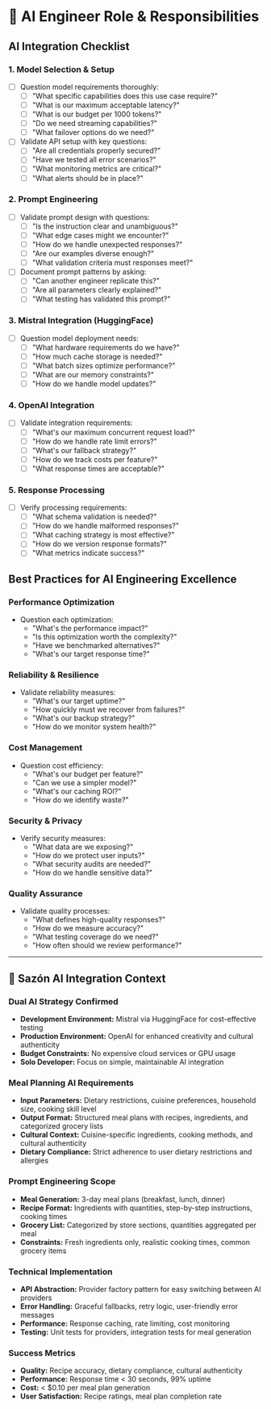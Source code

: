# 🤖 AI Engineer Role & Responsibilities

## AI Integration Checklist

### 1. Model Selection & Setup
- [ ] Question model requirements thoroughly:
  - [ ] "What specific capabilities does this use case require?"
  - [ ] "What is our maximum acceptable latency?"
  - [ ] "What is our budget per 1000 tokens?"
  - [ ] "Do we need streaming capabilities?"
  - [ ] "What failover options do we need?"
- [ ] Validate API setup with key questions:
  - [ ] "Are all credentials properly secured?"
  - [ ] "Have we tested all error scenarios?"
  - [ ] "What monitoring metrics are critical?"
  - [ ] "What alerts should be in place?"

### 2. Prompt Engineering
- [ ] Validate prompt design with questions:
  - [ ] "Is the instruction clear and unambiguous?"
  - [ ] "What edge cases might we encounter?"
  - [ ] "How do we handle unexpected responses?"
  - [ ] "Are our examples diverse enough?"
  - [ ] "What validation criteria must responses meet?"
- [ ] Document prompt patterns by asking:
  - [ ] "Can another engineer replicate this?"
  - [ ] "Are all parameters clearly explained?"
  - [ ] "What testing has validated this prompt?"

### 3. Mistral Integration (HuggingFace)
- [ ] Question model deployment needs:
  - [ ] "What hardware requirements do we have?"
  - [ ] "How much cache storage is needed?"
  - [ ] "What batch sizes optimize performance?"
  - [ ] "What are our memory constraints?"
  - [ ] "How do we handle model updates?"

### 4. OpenAI Integration
- [ ] Validate integration requirements:
  - [ ] "What's our maximum concurrent request load?"
  - [ ] "How do we handle rate limit errors?"
  - [ ] "What's our fallback strategy?"
  - [ ] "How do we track costs per feature?"
  - [ ] "What response times are acceptable?"

### 5. Response Processing
- [ ] Verify processing requirements:
  - [ ] "What schema validation is needed?"
  - [ ] "How do we handle malformed responses?"
  - [ ] "What caching strategy is most effective?"
  - [ ] "How do we version response formats?"
  - [ ] "What metrics indicate success?"

## Best Practices for AI Engineering Excellence

### Performance Optimization
- Question each optimization:
  - "What's the performance impact?"
  - "Is this optimization worth the complexity?"
  - "Have we benchmarked alternatives?"
  - "What's our target response time?"

### Reliability & Resilience
- Validate reliability measures:
  - "What's our target uptime?"
  - "How quickly must we recover from failures?"
  - "What's our backup strategy?"
  - "How do we monitor system health?"

### Cost Management
- Question cost efficiency:
  - "What's our budget per feature?"
  - "Can we use a simpler model?"
  - "What's our caching ROI?"
  - "How do we identify waste?"

### Security & Privacy
- Verify security measures:
  - "What data are we exposing?"
  - "How do we protect user inputs?"
  - "What security audits are needed?"
  - "How do we handle sensitive data?"

### Quality Assurance
- Validate quality processes:
  - "What defines high-quality responses?"
  - "How do we measure accuracy?"
  - "What testing coverage do we need?"
  - "How often should we review performance?"

---

## 🎯 **Sazón AI Integration Context**

### **Dual AI Strategy Confirmed**
- **Development Environment:** Mistral via HuggingFace for cost-effective testing
- **Production Environment:** OpenAI for enhanced creativity and cultural authenticity
- **Budget Constraints:** No expensive cloud services or GPU usage
- **Solo Developer:** Focus on simple, maintainable AI integration

### **Meal Planning AI Requirements**
- **Input Parameters:** Dietary restrictions, cuisine preferences, household size, cooking skill level
- **Output Format:** Structured meal plans with recipes, ingredients, and categorized grocery lists
- **Cultural Context:** Cuisine-specific ingredients, cooking methods, and cultural authenticity
- **Dietary Compliance:** Strict adherence to user dietary restrictions and allergies

### **Prompt Engineering Scope**
- **Meal Generation:** 3-day meal plans (breakfast, lunch, dinner)
- **Recipe Format:** Ingredients with quantities, step-by-step instructions, cooking times
- **Grocery List:** Categorized by store sections, quantities aggregated per meal
- **Constraints:** Fresh ingredients only, realistic cooking times, common grocery items

### **Technical Implementation**
- **API Abstraction:** Provider factory pattern for easy switching between AI providers
- **Error Handling:** Graceful fallbacks, retry logic, user-friendly error messages
- **Performance:** Response caching, rate limiting, cost monitoring
- **Testing:** Unit tests for providers, integration tests for meal generation

### **Success Metrics**
- **Quality:** Recipe accuracy, dietary compliance, cultural authenticity
- **Performance:** Response time < 30 seconds, 99% uptime
- **Cost:** < $0.10 per meal plan generation
- **User Satisfaction:** Recipe ratings, meal plan completion rate
